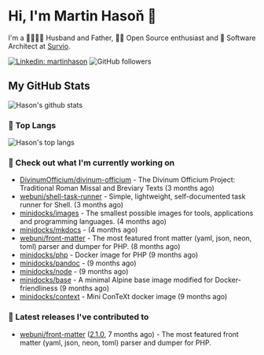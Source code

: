 # Hi, I'm Martin Hasoň 👋

I'm a 👨‍👩‍👧‍👦 Husband and Father, 🧑‍💻 Open Source enthusiast and 📐 Software Architect at [Survio](https://www.survio.com).

[![Linkedin: martinhason](https://img.shields.io/badge/-Martin%20Hasoň-blue?style=flat-square&logo=Linkedin&logoColor=white&link=https://www.linkedin.com/in/martinhason/)](https://www.linkedin.com/in/martinhason/)
![GitHub followers](https://img.shields.io/github/followers/hason?label=Follow&style=social)


## My GitHub Stats
![Hason's github stats](https://github-readme-stats.vercel.app/api?username=hason&show_icons=true&include_all_commits=true&theme=dracula&hide_border=true&hide_title=true)

### 💾 Top Langs
![Hason's top langs](https://github-readme-stats.vercel.app/api/top-langs/?username=hason&layout=compact&theme=dracula&hide_border=true&hide_title=true)

### 👷 Check out what I'm currently working on

- [DivinumOfficium/divinum-officium](https://github.com/DivinumOfficium/divinum-officium) - The Divinum Officium Project: Traditional Roman Missal and Breviary Texts (3 months ago)
- [webuni/shell-task-runner](https://github.com/webuni/shell-task-runner) - Simple, lightweight, self-documented task runner for Shell. (3 months ago)
- [minidocks/images](https://github.com/minidocks/images) - The smallest possible images for tools, applications and programming languages. (4 months ago)
- [minidocks/mkdocs](https://github.com/minidocks/mkdocs) -  (4 months ago)
- [webuni/front-matter](https://github.com/webuni/front-matter) - The most featured front matter (yaml, json, neon, toml) parser and dumper for PHP. (8 months ago)
- [minidocks/php](https://github.com/minidocks/php) - Docker image for PHP (9 months ago)
- [minidocks/pandoc](https://github.com/minidocks/pandoc) -  (9 months ago)
- [minidocks/node](https://github.com/minidocks/node) -  (9 months ago)
- [minidocks/base](https://github.com/minidocks/base) - A minimal Alpine base image modified for Docker-friendliness (9 months ago)
- [minidocks/context](https://github.com/minidocks/context) - Mini ConTeXt docker image (9 months ago)

### 🔭 Latest releases I've contributed to

- [webuni/front-matter](https://github.com/webuni/front-matter) ([2.1.0](https://github.com/webuni/front-matter/releases/tag/2.1.0), 7 months ago) - The most featured front matter (yaml, json, neon, toml) parser and dumper for PHP.
